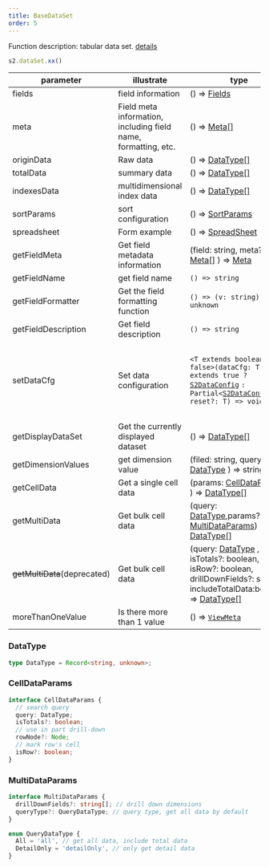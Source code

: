 ```yaml
---
title: BaseDataSet
order: 5
---
```

Function description: tabular data set. [details](https://github.com/antvis/S2/blob/master/packages/s2-core/src/data-set/pivot-data-set.ts)

```ts
s2.dataSet.xx()
```

| parameter                                 | illustrate                                                     | type                                                                                                                                                                                         | Version                                                              |
| ----------------------------------------- | -------------------------------------------------------------- | -------------------------------------------------------------------------------------------------------------------------------------------------------------------------------------------- | -------------------------------------------------------------------- |
| fields                                    | field information                                              | () => [Fields](/docs/api/general/S2DataConfig#fields)                                                                                                                                        |                                                                      |
| meta                                      | Field meta information, including field name, formatting, etc. | () => [Meta\[\]](/docs/api/general/S2DataConfig#meta)                                                                                                                                        |                                                                      |
| originData                                | Raw data                                                       | () => [DataType\[\]](#datatype)                                                                                                                                                              |                                                                      |
| totalData                                 | summary data                                                   | () => [DataType\[\]](#datatype)                                                                                                                                                              |                                                                      |
| indexesData                               | multidimensional index data                                    | () => [DataType\[\]](#datatype)                                                                                                                                                              |                                                                      |
| sortParams                                | sort configuration                                             | () => [SortParams](/docs/api/general/S2DataConfig#sortparams)                                                                                                                                |                                                                      |
| spreadsheet                               | Form example                                                   | () => [SpreadSheet](/docs/api/basic-class/spreadsheet)                                                                                                                                       |                                                                      |
| getFieldMeta                              | Get field metadata information                                 | (field: string, meta?: [Meta\[\]](/docs/api/general/S2DataConfig#meta) ) => [Meta](/docs/api/general/S2DataConfig#meta)                                                                      |                                                                      |
| getFieldName                              | get field name                                                 | `() => string`                                                                                                                                                                               |                                                                      |
| getFieldFormatter                         | Get the field formatting function                              | `() => (v: string) => unknown`                                                                                                                                                               |                                                                      |
| getFieldDescription                       | Get field description                                          | `() => string`                                                                                                                                                                               |                                                                      |
| setDataCfg                                | Set data configuration                                         | `<T extends boolean = false>(dataCfg: T extends true ?` [`S2DataConfig`](/docs/api/general/S2DataConfig) `: Partial<`[`S2DataConfig`](/docs/api/general/S2DataConfig)`>, reset?: T) => void` | The `reset` parameter needs to be used in `@antv/s2-v1.34.0` version |
| getDisplayDataSet                         | Get the currently displayed dataset                            | () => [DataType\[\]](#datatype)                                                                                                                                                              |                                                                      |
| getDimensionValues                        | get dimension value                                            | (filed: string, query?: [DataType](#datatype) ) => string\[]                                                                                                                                 |                                                                      |
| getCellData                               | Get a single cell data                                         | (params: [CellDataParams](#celldataparams) ) => [DataType\[\]](#datatype)                                                                                                                    |                                                                      |
| getMultiData                              | Get bulk cell data                                             | (query: [DataType](#datatype),params?: [MultiDataParams](#multidataparams)) => [DataType[]](#datatype)                                                                                       |                                                                      |
| <strike>getMultiData</strike>(deprecated) | Get bulk cell data                                             | (query: [DataType](#datatype) , isTotals?: boolean, isRow?: boolean, drillDownFields?: string\[], includeTotalData:boolean) => [DataType\[\]](#datatype)                                     |                                                                      |
| moreThanOneValue                          | Is there more than 1 value                                     | () => [`ViewMeta`](#viewmeta)                                                                                                                                                                  |                                                                      |

### DataType

```ts
type DataType = Record<string, unknown>;
```

### CellDataParams

```ts
interface CellDataParams {
  // search query
  query: DataType;
  isTotals?: boolean;
  // use in part drill-down
  rowNode?: Node;
  // mark row's cell
  isRow?: boolean;
}
```

### MultiDataParams

```ts
interface MultiDataParams {
  drillDownFields?: string[]; // drill down dimensions
  queryType?: QueryDataType; // query type, get all data by default
}

enum QueryDataType {
  All = 'all', // get all data, include total data
  DetailOnly = 'detailOnly', // only get detail data
}
```
